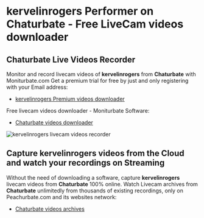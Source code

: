 # kervelinrogers Performer on Chaturbate - Free LiveCam videos downloader

## Chaturbate Live Videos Recorder

Monitor and record livecam videos of **kervelinrogers** from **Chaturbate** with Moniturbate.com
Get a premium trial for free by just and only registering with your Email address:
* [kervelinrogers Premium videos downloader](https://moniturbate.com/request-demo-licence-key.html)

Free livecam videos downloader - Moniturbate Software:
* [Chaturbate videos downloader](https://moniturbate.com/moniturbate-download-software.html)

![kervelinrogers livecam videos recorder](https://peachurnet.com/templates/moniturbate-software.png)


## Capture kervelinrogers videos from the Cloud and watch your recordings on Streaming

Without the need of downloading a software, capture **kervelinrogers** livecam videos from **Chaturbate** 100% online.
Watch Livecam archives from **Chaturbate** unlimitedly from thousands of existing recordings, only on Peachurbate.com and its websites network:
* [Chaturbate videos archives](https://peachurnet.com/)